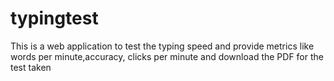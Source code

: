 # typingtest
This is a web application to test the typing speed and provide metrics like words per minute,accuracy, clicks per minute and download the PDF for the test taken
